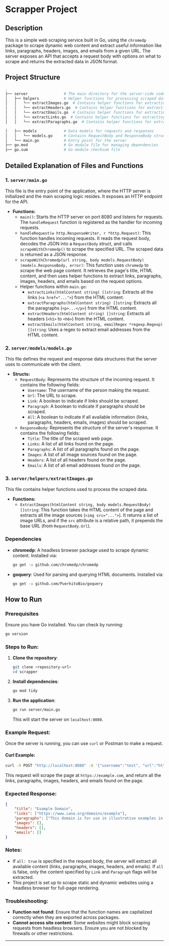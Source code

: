 
# Scrapper Project

## Description
This is a simple web scraping service built in Go, using the `chromedp` package to scrape dynamic web content and extract useful information like links, paragraphs, headers, images, and emails from a given URL. The server exposes an API that accepts a request body with options on what to scrape and returns the extracted data in JSON format.

## Project Structure

```bash
.
├── server                # The main directory for the server-side code
│   ├── helpers           # Helper functions for processing scraped data
│   │   └── extractImages.go  # Contains helper functions for extracting images
│   │   └── extractHeaders.go  # Contains helper functions for extracting headers
│   │   └── extractEmails.go  # Contains helper functions for extracting emails
│   │   └── extractLinks.go  # Contains helper functions for extracting links
│   │   └── extractParagraphs.go  # Contains helper functions for extracting paragraphs

│   ├── models            # Data models for requests and responses
│   │   └── models.go     # Contains RequestBody and ResponseBody structures
│   └── main.go           # Entry point for the server
├── go.mod                # Go module file for managing dependencies
├── go.sum                # Go module checksum file
```

## Detailed Explanation of Files and Functions

### 1. `server/main.go`
This file is the entry point of the application, where the HTTP server is initialized and the main scraping logic resides. It exposes an HTTP endpoint for the API.

- **Functions:**
    - `main()`: Starts the HTTP server on port 8080 and listens for requests. The `handleRequest` function is registered as the handler for incoming requests.
    - `handleRequest(w http.ResponseWriter, r *http.Request)`: This function handles incoming requests. It reads the request body, decodes the JSON into a `RequestBody` struct, and calls `scrapeWithChromedp()` to scrape the specified URL. The scraped data is returned as a JSON response.
    - `scrapeWithChromedp(url string, body models.RequestBody) (models.ResponseBody, error)`: This function uses `chromedp` to scrape the web page content. It retrieves the page's title, HTML content, and then uses helper functions to extract links, paragraphs, images, headers, and emails based on the request options.
    - Helper functions within `main.go`:
        - `extractLinks(htmlContent string) []string`: Extracts all the links (`<a href="...">`) from the HTML content.
        - `extractParagraphs(htmlContent string) []string`: Extracts all the paragraphs (`<p>...</p>`) from the HTML content.
        - `extractHeaders(htmlContent string) []string`: Extracts all headers (`<h1>` to `<h6>`) from the HTML content.
        - `extractEmails(htmlContent string, emailRegex *regexp.Regexp) []string`: Uses a regex to extract email addresses from the HTML content.

### 2. `server/models/models.go`
This file defines the request and response data structures that the server uses to communicate with the client.

- **Structs:**
    - `RequestBody`: Represents the structure of the incoming request. It contains the following fields:
        - `Username`: The username of the person making the request.
        - `Url`: The URL to scrape.
        - `Link`: A boolean to indicate if links should be scraped.
        - `Paragraph`: A boolean to indicate if paragraphs should be scraped.
        - `All`: A boolean to indicate if all available information (links, paragraphs, headers, emails, images) should be scraped.
    - `ResponseBody`: Represents the structure of the server's response. It contains the following fields:
        - `Title`: The title of the scraped web page.
        - `Links`: A list of all links found on the page.
        - `Paragraphs`: A list of all paragraphs found on the page.
        - `Images`: A list of all image sources found on the page.
        - `Headers`: A list of all headers found on the page.
        - `Emails`: A list of all email addresses found on the page.

### 3. `server/helpers/extractImages.go`
This file contains helper functions used to process the scraped data.

- **Functions:**
    - `ExtractImages(htmlContent string, body models.RequestBody) []string`: This function takes the HTML content of the page and extracts all the image sources (`<img src="...">`). It returns a list of image URLs, and if the `src` attribute is a relative path, it prepends the base URL (from `RequestBody.Url`).

### Dependencies
- **chromedp**: A headless browser package used to scrape dynamic content. Installed via:
    ```bash
    go get -u github.com/chromedp/chromedp
    ```
- **goquery**: Used for parsing and querying HTML documents. Installed via:
    ```bash
    go get -u github.com/PuerkitoBio/goquery
    ```

## How to Run

### Prerequisites
Ensure you have Go installed. You can check by running:
```bash
go version
```

### Steps to Run:
1. **Clone the repository**:
    ```bash
    git clone <repository-url>
    cd scrapper
    ```

2. **Install dependencies**:
    ```bash
    go mod tidy
    ```

3. **Run the application**:
    ```bash
    go run server/main.go
    ```

    This will start the server on `localhost:8080`.

### Example Request:
Once the server is running, you can use `curl` or Postman to make a request.

#### Curl Example:
```bash
curl -X POST "http://localhost:8080" -d '{"username":"test", "url":"https://example.com", "all":true}' -H "Content-Type: application/json"
```

This request will scrape the page at `https://example.com`, and return all the links, paragraphs, images, headers, and emails found on the page.

### Expected Response:
```json
{
    "title": "Example Domain",
    "links": ["https://www.iana.org/domains/example"],
    "paragraphs": ["This domain is for use in illustrative examples in documents."],
    "images": [],
    "headers": [],
    "emails": []
}
```

### Notes:
- If `all: true` is specified in the request body, the server will extract all available content (links, paragraphs, images, headers, and emails). If `all` is false, only the content specified by `Link` and `Paragraph` flags will be extracted.
- This project is set up to scrape static and dynamic websites using a headless browser for full-page rendering.

### Troubleshooting:
- **Function not found**: Ensure that the function names are capitalized correctly when they are exported across packages.
- **Cannot access site content**: Some websites might block scraping requests from headless browsers. Ensure you are not blocked by firewalls or other restrictions.

---
